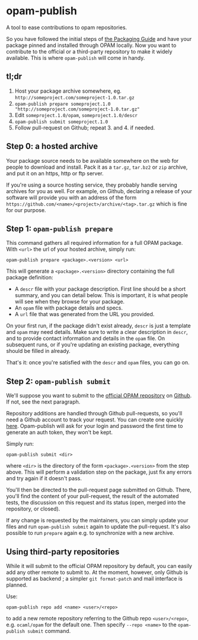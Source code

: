 # opam-publish

A tool to ease contributions to opam repositories.

So you have followed the initial steps of [the Packaging
Guide](http://opam.ocaml.org/doc/Packaging.html) and have your package pinned
and installed through OPAM locally. Now you want to contribute to the official
or a third-party repository to make it widely available. This is where
`opam-publish` will come in handy.

## tl;dr

1. Host your package archive somewhere, eg. `http://someproject.com/someproject-1.0.tar.gz`
2. `opam-publish prepare someproject.1.0 "http://someproject.com/someproject-1.0.tar.gz"`
3. Edit `someproject.1.0/opam`, `someproject.1.0/descr`
4. `opam-publish submit someproject.1.0`
5. Follow pull-request on Github; repeat 3. and 4. if needed.

## Step 0: a hosted archive

Your package source needs to be available somewhere on the web for people to
download and install. Pack it as a `tar.gz`, `tar.bz2` or `zip` archive, and put
it on an https, http or ftp server.

If you're using a source hosting service, they probably handle serving archives
for you as well. For example, on Github, declaring a release of your software
will provide you with an address of the form
`https://github.com/<name>/<project>/archive/<tag>.tar.gz` which is fine for our
purpose.

## Step 1: `opam-publish prepare`

This command gathers all required information for a full OPAM package. With
`<url>` the url of your hosted archive, simply run:

```
opam-publish prepare <package>.<version> <url>
```

This will generate a `<package>.<version>` directory containing the full package
definition:
- A `descr` file with your package description. First line should be a short
  summary, and you can detail below. This is important, it is what people will
  see when they browse for your package.
- An `opam` file with package details and specs.
- A `url` file that was generated from the URL you provided.

On your first run, if the package didn't exist already, `descr` is just a
template and `opam` may need details. Make sure to write a clear description in
`descr`, and to provide contact information and details in the `opam` file. On
subsequent runs, or if you're updating an existing package, everything should be
filled in already.

That's it: once you're satisfied with the `descr` and `opam` files, you can go
on.

## Step 2: `opam-publish submit`

We'll suppose you want to submit to the
[official OPAM repository](https://opam.ocaml.org/packages/) on
[Github](https://github.com/ocaml/opam). If not, see the next paragraph.

Repository additions are handled through Github pull-requests, so you'll need a
Github account to track your request. You can create one quickly
[here](https://github.com/join). Opam-publish will ask for your login and
password the first time to generate an auth token, they won't be kept.

Simply run:

```
opam-publish submit <dir>
```

where `<dir>` is the directory of the form `<package>.<version>` from the step
above. This will perform a validation step on the package, just fix any errors
and try again if it doesn't pass.

You'll then be directed to the pull-request page submitted on Github. There,
you'll find the content of your pull-request, the result of the automated tests,
the discussion on this request and its status (open, merged into the repository,
or closed).

If any change is requested by the maintainers, you can simply update your files
and run `opam-publish submit` again to update the pull-request. It's also
possible to run `prepare` again e.g. to synchronize with a new archive.

## Using third-party repositories

While it will submit to the official OPAM repository by default, you can easily
add any other remote to submit to. At the moment, however, only Github is
supported as backend ; a simpler `git format-patch` and mail interface is
planned.

Use:
```
opam-publish repo add <name> <user>/<repo>
```

to add a new remote repository referring to the Github repo `<user>/<repo>`,
e.g. `ocaml/opam` for the default one. Then specify `--repo <name>` to the
`opam-publish submit` command.

